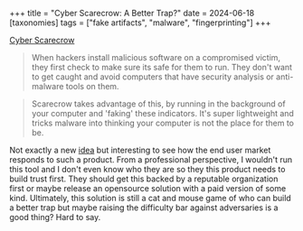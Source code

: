 +++
title = "Cyber Scarecrow: A Better Trap?"
date = 2024-06-18
[taxonomies]
tags = ["fake artifacts", "malware", "fingerprinting"]
+++

[Cyber Scarecrow](https://www.cyberscarecrow.com/)

> When hackers install malicious software on a compromised victim, they first check to make sure its safe for them to run. They don't want to get caught and avoid computers that have security analysis or anti-malware tools on them.

> Scarecrow takes advantage of this, by running in the background of your computer and 'faking' these indicators. It's super lightweight and tricks malware into thinking your computer is not the place for them to be.

Not exactly a new [idea](https://github.com/NavyTitanium/Fake-Sandbox-Artifacts) but interesting to see how the end user market responds to such a product. From a professional perspective, I wouldn't run this tool and I don't even know who they are so they this product needs to build trust first. They should get this backed by a reputable organization first or maybe release an opensource solution with a paid version of some kind. Ultimately, this solution is still a cat and mouse game of who can build a better trap but maybe raising the difficulty bar against adversaries is a good thing? Hard to say.